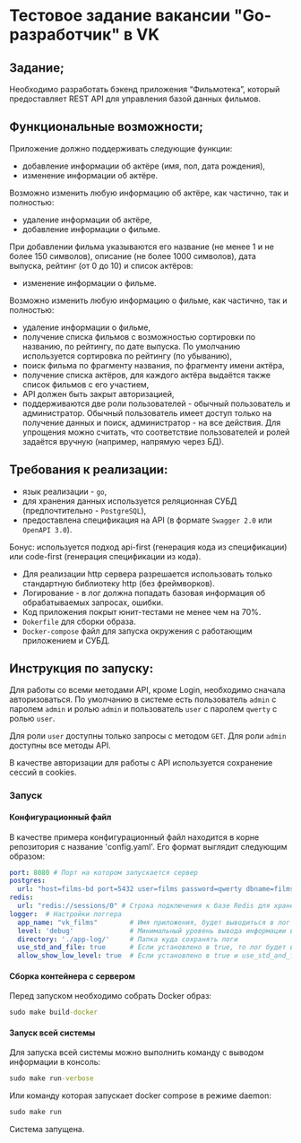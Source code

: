 # Тестовое задание вакансии "Go-разработчик" в VK

## Задание;

Необходимо разработать бэкенд приложения “Фильмотека”, который предоставляет REST API для управления базой данных фильмов.

## Функциональные возможности;

Приложение должно поддерживать следующие функции:

* добавление информации об актёре (имя, пол, дата рождения),
* изменение информации об актёре.

Возможно изменить любую информацию об актёре, как частично, так и полностью:

* удаление информации об актёре,
* добавление информации о фильме.

При добавлении фильма указываются его название (не менее 1 и не более 150 символов), описание (не более 1000 символов), дата выпуска, рейтинг (от 0 до 10) и список актёров:

* изменение информации о фильме.

Возможно изменить любую информацию о фильме, как частично, так и полностью:

* удаление информации о фильме,
* получение списка фильмов с возможностью сортировки по названию, по рейтингу, по дате выпуска. По умолчанию используется сортировка по рейтингу (по убыванию),
* поиск фильма по фрагменту названия, по фрагменту имени актёра,
* получение списка актёров, для каждого актёра выдаётся также список фильмов с его участием,
* API должен быть закрыт авторизацией,
* поддерживаются две роли пользователей - обычный пользователь и администратор. Обычный пользователь имеет доступ только на получение данных и поиск, администратор - на все действия. Для упрощения можно считать, что соответствие пользователей и ролей задаётся вручную (например, напрямую через БД).

## Требования к реализации:

* язык реализации - `go`,
* для хранения данных используется реляционная СУБД (предпочтительно - `PostgreSQL`),
* предоставлена спецификация на API (в формате `Swagger 2.0` или `OpenAPI 3.0`).

Бонус: используется подход api-first (генерация кода из спецификации) или code-first (генерация спецификации из кода).

* Для реализации http сервера разрешается использовать только стандартную библиотеку http (без фреймворков).
* Логирование - в лог должна попадать базовая информация об обрабатываемых запросах, ошибки.
* Код приложения покрыт юнит-тестами не менее чем на 70%.
* `Dokerfile` для сборки образа.
* `Docker-compose` файл для запуска окружения с работающим приложением и СУБД.

## Инструкция по запуску:

Для работы со всеми методами API, кроме Login, необходимо сначала авторизоваться. 
По умолчанию в системе есть пользователь `admin` с паролем `admin` и ролью `admin` и
пользователь `user` с паролем `qwerty` с ролью `user`. 

Для роли `user` доступны только запросы с методом `GET`. Для роли `admin` доступны все методы API.

В качестве авторизации для работы с API используется сохранение сессий в cookies.

### Запуск

#### Конфигурационный файл

В качестве примера конфигурационный файл находится в корне репозитория с название 'config.yaml'.
Его формат выглядит следующим образом:
```yaml
port: 8080 # Порт на котором запускается сервер
postgres:
  url: "host=films-bd port=5432 user=films password=qwerty dbname=films sslmode=disable" # Строка подключения к базе Postgres
redis:
  url: "redis://sessions/0" # Строка подключения к базе Redis для хранения сессий
logger:  # Настройки логгера
  app_name: "vk_films"        # Имя приложения, будет выводиться в лог
  level: 'debug'              # Минимальный уровень вывода информации в лог
  directory: './app-log/'     # Папка куда сохранять логи
  use_std_and_file: true      # Если установлено в true, то лог будет выводиться как в файл так и в stdErr
  allow_show_low_level: true  # Если установлено в true и use_std_and_file тоже true, то в stdErr будет выводиться лог всех уровней
```

#### Сборка контейнера с сервером

Перед запуском необходимо собрать Docker образ:

```cmd
sudo make build-docker
```

#### Запуск всей системы

Для запуска всей системы можно выполнить команду с выводом информации в консоль:

```cmd
sudo make run-verbose
```

Или команду которая запускает docker compose в режиме daemon:

```cmd
sudo make run
```

Система запущена.

